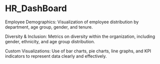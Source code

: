 # HR_DashBoard


Employee Demographics: Visualization of employee distribution by department, age group, gender, and tenure.

Diversity & Inclusion: Metrics on diversity within the organization, including gender, ethnicity, and age group distribution.

Custom Visualizations: Use of bar charts, pie charts, line graphs, and KPI indicators to represent data clearly and effectively.

